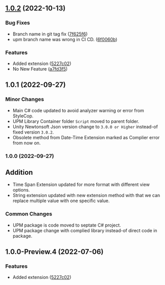 ## [1.0.2](https://github.com/PAHeartBeat/iPAHearbeat-Core-Extensions/compare/v1.0.0...v1.0.1) (2022-10-13)

### Bug Fixes

* Branch name in git tag fix ([7f625f6](https://github.com/PAHeartBeat/iPAHearbeat-Core-Extensions/commit/7f625f68e37b7d41ef6357c9753d3aecc86939d9))
* upm branch name was wrong in CI CD. ([6f0060b](https://github.com/PAHeartBeat/iPAHearbeat-Core-Extensions/commit/6f0060bb1c0a43dfc8b03b56bfdf43eefe79fa1f))

### Features

* Added extension ([5227c02](https://github.com/PAHeartBeat/iPAHearbeat-Core-Extensions/commit/5227c025a1daea38edca694e2d6c4b03817841cb))
* No New Feature ([a7fd3f5](https://github.com/PAHeartBeat/iPAHearbeat-Core-Extensions/commit/a7fd3f58018b02221b674425fac0b87e64652b32))


## 1.0.1 (2022-09-27)

### Minor Changes
* Main C# code updated to avoid analyzer warning or error from StyleCop.
* UPM Library Container folder `Script` moved to parent folder.
* Unity Newtonsoft Json version change to `3.0.0 or Higher` instead-of fixed version `3.0.2`.
* Obsolete method from Date-Time Extension marked as Complier error from now on.


### 1.0.0 (2022-09-27)

## Addition
* Time Span Extension updated for more format with different view options.
* String extension updated with new extension method with that we can replace multiple value with one specific value.

### Common Changes
* UPM package is code moved to septate C# project.
* UPM package change with complied library instead-of direct code in package.

## 1.0.0-Preview.4 (2022-07-06)

### Features
* Added extension ([5227c02](https://github.com/PAHeartBeat/iPAHearbeat-Core-Extensions/commit/5227c025a1daea38edca694e2d6c4b03817841cb))
